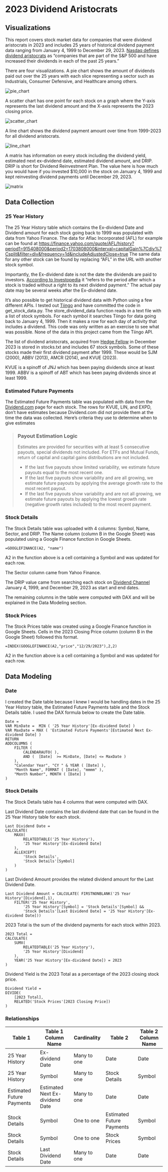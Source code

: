 # 2023 Dividend Aristocrats

## Visualizations

This report covers stock market data for companies that were dividend aristocrats in 2023 and includes 25 years of historical dividend payment data ranging from January 4, 1999 to December 29, 2023. [Nasdaq defines dividend aristocrats](https://www.nasdaq.com/stocks/investing-lists/dividend-aristocrats) as “companies that are part of the S&P 500 and have increased their dividends in each of the past 25 years.”

There are four visualizations. A pie chart shows the amount of dividends paid out over the 25 years with each slice representing a sector such as Industrials, Consumer Defensive, and Healthcare among others.

![pie_chart](https://github.com/mkennedm/2023_dividend_aristocrats/assets/8769212/c071c283-6b60-4a35-9979-b87ca9b937e1)

A scatter chart has one point for each stock on a graph where the Y-axis represents the last dividend amount and the X-axis represents the 2023 closing price.

![scatter_chart](https://github.com/mkennedm/2023_dividend_aristocrats/assets/8769212/40da3299-d28d-470f-84e0-6a5dac0ed45c)

A line chart shows the dividend payment amount over time from 1999-2023 for all dividend aristocrats.

![line_chart](https://github.com/mkennedm/2023_dividend_aristocrats/assets/8769212/dd462778-8e17-4fe0-8959-ad971bb926e1)

A matrix has information on every stock including the dividend yield, estimated next ex-dividend date, estimated dividend amount, and DRIP. DRIP is short for Dividend Reinvestment Plan. The value here is how much you would have if you invested $10,000 in the stock on January 4, 1999 and kept reinvesting dividend payments until December 29, 2023.

![matrix](https://github.com/mkennedm/2023_dividend_aristocrats/assets/8769212/4b4a80c6-c68e-4752-a832-f0aa16d70973)


## Data Collection
### 25 Year History
The 25 Year History table which contains the Ex-dividend Date and Dividend amount for each stock going back to 1999 was populated with data from Yahoo Finance. The data for Aflac Incorporated (AFL) for example can be found at https://finance.yahoo.com/quote/AFL/history?period1=915408000&period2=1703808000&interval=capitalGain%7Cdiv%7Csplit&filter=div&frequency=1d&includeAdjustedClose=true The same data for any other stock can be found by replacing “AFL” in the URL with another stock symbol.

Importantly, the Ex-dividend date is not the date the dividends are paid to investors.  [According to Investopedia](https://www.investopedia.com/terms/e/ex-dividend.asp) it “refers to the period after which a stock is traded without a right to its next dividend payment.” The actual pay date may be several weeks after the Ex-dividend date.

It’s also possible to get historical dividend data with Python using a few different APIs. I tested out [Tiingo](https://www.tiingo.com/) and have committed the code in get_stock_data.py. The store_dividend_data function reads in a text file with a list of stock symbols. For each symbol it searches Tiingo for data going back to January 4, 1999. Then it makes a row for each day of activity that includes a dividend. This code was only written as an exercise to see what was possible. None of the data in this project came from the Tiingo API.

The list of dividend aristocrats, acquired from [Hedge Fellow](https://hedgefollow.com/dividend-aristocrats.php) in December 2023 is stored in stocks.txt and includes 67 stock symbols. Some of these stocks made their first dividend payment after 1999. These would be SJM (2000), ABBV (2013), AMCR (2014), and KVUE (2023).

KVUE is a spinoff of JNJ which has been paying dividends since at least 1999. ABBV is a spinoff of ABT which has been paying dividends since at least 1999.
### Estimated Future Payments
The Estimated Future Payments table was populated with data from the [Dividend.com](https://www.dividend.com/) page for each stock. The rows for KVUE, LIN, and EXPD, don’t have estimates because Dividend.com did not provide them at the time the data was collected. Here’s criteria they use to determine when to give estimates

> ### Payout Estimation Logic
> Estimates are provided for securities with at least 5 consecutive payouts, special dividends not included. For ETFs and Mutual Funds, return of capital and capital gains distributions are not included.
> * If the last five payouts show limited variability, we estimate future payouts equal to the most recent one.
> * If the last five payouts show variability and are all growing, we estimate future payouts by applying the average growth rate to the most recent payout.
> * If the last five payouts show variability and are not all growing, we estimate future payouts by applying the lowest growth rate (negative growth rates included) to the most recent payment.

### Stock Details
The Stock Details table was uploaded with 4 columns: Symbol, Name, Sector, and DRIP. The Name column  (column B in the Google Sheet) was populated using a Google Finance function in Google Sheets.

`=GOOGLEFINANCE(A2, "name")`

A2 in the function above is a cell containing a Symbol and was updated for each row.

The Sector column came from Yahoo Finance.

The DRIP value came from searching each stock on [Dividend Channel](https://www.dividendchannel.com/drip-returns-calculator/) January 4, 1999, and December 29, 2023 as start and end dates.

The remaining columns in the table were computed with DAX and will be explained in the Data Modeling section.
### Stock Prices
The Stock Prices table was created using a Google Finance function in Google Sheets. Cells in the 2023 Closing Price column (column B in the Google Sheet) followed this format.

`=INDEX(GOOGLEFINANCE(A2,"price","12/29/2023"),2,2)`

A2 in the function above is a cell containing a Symbol and was updated for each row.

## Data Modeling
### Date
I created the Date table because I knew I would be handling dates in the 25 Year History table,  the Estimated Future Payments table and the Stock Details table. I used the DAX formula below to create the Date table.

```
Date =
VAR MinDate =  MIN ( '25 Year History'[Ex-dividend Date] )
VAR MaxDate = MAX ( 'Estimated Future Payments'[Estimated Next Ex-dividend Date] )
RETURN
ADDCOLUMNS (
    FILTER (
        CALENDARAUTO( ),
        AND (  [Date]  >= MinDate, [Date] <= MaxDate )
    ),
    "Calendar Year", "CY " & YEAR ( [Date] ),
    "Month Name", FORMAT ( [Date], "mmmm" ),
    "Month Number", MONTH ( [Date] )
)
```

### Stock Details
The Stock Details table has 4 columns that were computed with DAX.

Last Dividend Date contains the last dividend date that can be found in the 25 Year History table for each stock.

```
Last Dividend Date =
CALCULATE(
    MAXX(
        RELATEDTABLE('25 Year History'),
        '25 Year History'[Ex-dividend Date]
    ),
    ALLEXCEPT(
        'Stock Details',
        'Stock Details'[Symbol]
    )
)
```

Last Dividend Amount provides the related dividend amount for the Last Dividend Date.

```
Last Dividend Amount = CALCULATE( FIRSTNONBLANK('25 Year History'[Dividend],1),
    FILTER('25 Year History',
        '25 Year History'[Symbol] = 'Stock Details'[Symbol] &&
        'Stock Details'[Last Dividend Date] = '25 Year History'[Ex-dividend Date]))
```


2023 Total is the sum of the dividend payments for each stock within 2023.


```
2023 Total =
CALCULATE(
    SUMX(
        RELATEDTABLE('25 Year History'),
        '25 Year History'[Dividend]
    ),
    YEAR('25 Year History'[Ex-dividend Date]) = 2023
)
```


Dividend Yield is the 2023 Total as a percentage of the 2023 closing stock price.


```
Dividend Yield =
DIVIDE(
    [2023 Total],
    RELATED('Stock Prices'[2023 Closing Price])
)
```
### Relationships

| Table 1               	| Table 1 Column Name         	| Cardinality | Table 2               	| Table 2 Column Name |
|---------------------------|---------------------------------|-------------|---------------------------|---------------------|
| 25 Year History       	| Ex-dividend Date            	| Many to one | Date                  	| Date            	|
| 25 Year History       	| Symbol                      	| Many to one | Stock Details         	| Symbol          	|
| Estimated Future Payments | Estimated Next Ex-dividend Date | Many to one | Date                  	| Date            	|
| Stock Details         	| Symbol                      	| One to one  | Estimated Future Payments | Symbol          	|
| Stock Details         	| Symbol                      	| One to one  | Stock Prices          	| Symbol          	|
| Stock Details         	| Last Dividend Date          	| Many to one | Date                  	| Date            	|

